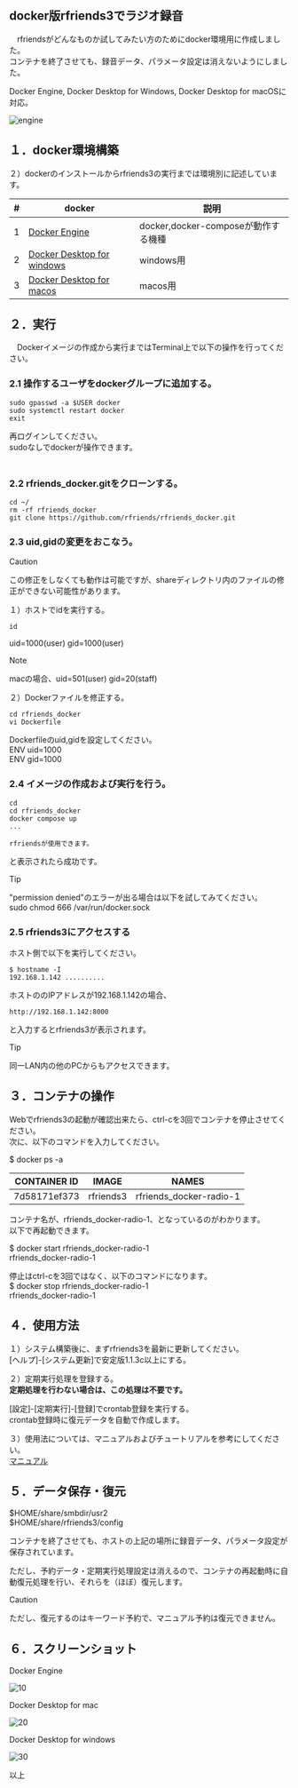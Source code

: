 ## docker版rfriends3でラジオ録音  
   
　rfriendsがどんなものか試してみたい方のためにdocker環境用に作成しました。  
 コンテナを終了させても、録音データ、パラメータ設定は消えないようにしました。  
   
 Docker Engine, Docker Desktop for Windows, Docker Desktop for macOSに対応。  
  
![engine](https://github.com/user-attachments/assets/2d6ffc34-7771-438e-9057-0cf7ccb93a28)
  
## １．docker環境構築
    

  
２）dockerのインストールからrfriends3の実行までは環境別に記述しています。  

|#|docker|説明|  
|---|---|---|  
|1|[Docker Engine](docker_engine.md)|docker,docker-composeが動作する機種|  
|2|[Docker Desktop for windows](docker_windows.md)|windows用|  
|3|[Docker Desktop for macos](docker_macos.md)|macos用|  

## ２．実行  
  
　Dockerイメージの作成から実行まではTerminal上で以下の操作を行ってください。  
 
### 2.1 操作するユーザをdockerグループに追加する。  
  
```
sudo gpasswd -a $USER docker  
sudo systemctl restart docker  
exit  
```
  
再ログインしてください。  
sudoなしでdockerが操作できます。  
　
### 2.2 rfriends_docker.gitをクローンする。  
  
```
cd ~/
rm -rf rfriends_docker
git clone https://github.com/rfriends/rfriends_docker.git   
```
 
### 2.3 uid,gidの変更をおこなう。  
  
> [!CAUTION]  
> この修正をしなくても動作は可能ですが、shareディレクトリ内のファイルの修正ができない可能性があります。
>   
  
１）ホストでidを実行する。 
```
id  
```
uid=1000(user) gid=1000(user)  

> [!NOTE]  
> macの場合、uid=501(user) gid=20(staff)
>
  
２）Dockerファイルを修正する。  
  
```
cd rfriends_docker  
vi Dockerfile  
```
   
Dockerfileのuid,gidを設定してください。  
ENV uid=1000  
ENV gid=1000    
  
### 2.4 イメージの作成および実行を行う。  
  
```
cd  
cd rfriends_docker  
docker compose up  
...  
  
rfriendsが使用できます。  
```
  
と表示されたら成功です。  
  
> [!TIP]
> "permission denied"のエラーが出る場合は以下を試してみてください。   
> sudo chmod 666 /var/run/docker.sock  
  
### 2.5 rfriends3にアクセスする  
  
ホスト側で以下を実行してください。  
```
$ hostname -I
192.168.1.142 ..........  
```
  
ホストののIPアドレスが192.168.1.142の場合、
```
http://192.168.1.142:8000
```
と入力するとrfriends3が表示されます。
 
> [!TIP]   
> 同一LAN内の他のPCからもアクセスできます。  
    
## ３．コンテナの操作  
  
Webでrfriends3の起動が確認出来たら、ctrl-cを3回でコンテナを停止させてください。  
次に、以下のコマンドを入力してください。  
  
$ docker ps -a  
  

|CONTAINER ID   |IMAGE       |NAMES|  
|---|---|---|  
|7d58171ef373   |rfriends3   |rfriends_docker-radio-1 | 
  
コンテナ名が、rfriends_docker-radio-1、となっているのがわかります。  
以下で再起動できます。  
  
$ docker start rfriends_docker-radio-1  
rfriends_docker-radio-1  
  
停止はctrl-cを3回ではなく、以下のコマンドになります。  
$ docker stop rfriends_docker-radio-1  
rfriends_docker-radio-1  

## ４．使用方法
  
１）システム構築後に、まずrfriends3を最新に更新してください。  
[ヘルプ]-[システム更新]で安定版1.1.3c以上にする。 
 
２）定期実行処理を登録する。  
**定期処理を行わない場合は、この処理は不要です。**  
  
[設定]-[定期実行]-[登録]でcrontab登録を実行する。  
crontab登録時に復元データを自動で作成します。  
  
３）使用法については、マニュアルおよびチュートリアルを参考にしてください。  
[マニュアル](https://github.com/rfriends/rfriends/blob/gh-pages/manual/index.md)  
  
## ５．データ保存・復元  
  
$HOME/share/smbdir/usr2  
$HOME/share/rfriends3/config  
  
コンテナを終了させても、ホストの上記の場所に録音データ、パラメータ設定が保存されています。 
  
ただし、予約データ・定期実行処理設定は消えるので、コンテナの再起動時に自動復元処理を行い、それらを（ほぼ）復元します。

> [!CAUTION]  
> ただし、復元するのはキーワード予約で、マニュアル予約は復元できません。  
  
## ６．スクリーンショット  

  Docker Engine  
  
![10](https://github.com/user-attachments/assets/2be51085-b960-41e5-89ea-c29cc58ed233)

  Docker Desktop for mac  
  
![20](https://github.com/user-attachments/assets/ac099242-4684-4ebf-9a41-da3cd68d3c88)

  Docker Desktop for windows  
  
![30](https://github.com/user-attachments/assets/d91db14c-eb5b-40aa-be50-3f91fc6c02e8)


以上  
  
  
  
